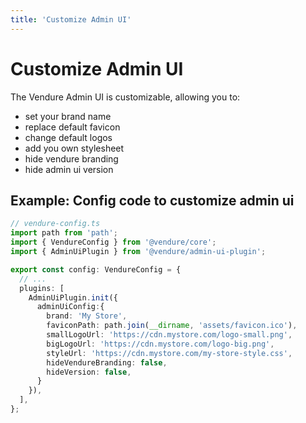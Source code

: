 ```yaml
---
title: 'Customize Admin UI'
---
```


# Customize Admin UI

The Vendure Admin UI is customizable, allowing you to:

* set your brand name
* replace default favicon
* change default logos
* add you own stylesheet
* hide vendure branding
* hide admin ui version
    
## Example: Config code to customize admin ui

```TypeScript
// vendure-config.ts
import path from 'path';
import { VendureConfig } from '@vendure/core';
import { AdminUiPlugin } from '@vendure/admin-ui-plugin';

export const config: VendureConfig = {
  // ...
  plugins: [
    AdminUiPlugin.init({
      adminUiConfig:{
        brand: 'My Store',
        faviconPath: path.join(__dirname, 'assets/favicon.ico'),
        smallLogoUrl: 'https://cdn.mystore.com/logo-small.png',
        bigLogoUrl: 'https://cdn.mystore.com/logo-big.png',
        styleUrl: 'https://cdn.mystore.com/my-store-style.css',
        hideVendureBranding: false,
        hideVersion: false,
      }
    }),
  ],
};
```
